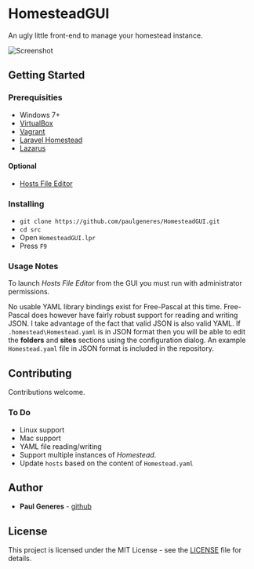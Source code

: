 # HomesteadGUI

An ugly little front-end to manage your homestead instance.

![Screenshot](https://www.reslar.com/img/homestead-gui/screenshot.png)

## Getting Started

### Prerequisities

* Windows 7+
* [VirtualBox](https://www.virtualbox.org)
* [Vagrant](https://www.vagrantup.com)
* [Laravel Homestead](https://github.com/laravel/homestead)
* [Lazarus](http://www.lazarus-ide.org)

#### Optional

* [Hosts File Editor](https://hostsfileeditor.codeplex.com/)

### Installing

* `git clone https://github.com/paulgeneres/HomesteadGUI.git`
* `cd src`
* Open `HomesteadGUI.lpr`
* Press `F9`

### Usage Notes

To launch *Hosts File Editor* from the GUI you must run with administrator permissions.

No usable YAML library bindings exist for Free-Pascal at this time. Free-Pascal does however have fairly robust support for reading and writing JSON. I take advantage of the fact that valid JSON is also valid YAML.  If `.homestead\Homestead.yaml` is in JSON format then you will be able to edit the **folders** and **sites** sections using the configuration dialog. An example `Homestead.yaml` file in JSON format is included in the repository.

## Contributing

Contributions welcome.

### To Do

* Linux support
* Mac support
* YAML file reading/writing
* Support multiple instances of *Homestead*.
* Update `hosts` based on the content of `Homestead.yaml`

## Author

* **Paul Generes** - [github](https://github.com/paulgeneres)

## License

This project is licensed under the MIT License - see the [LICENSE](LICENSE) file for details.
